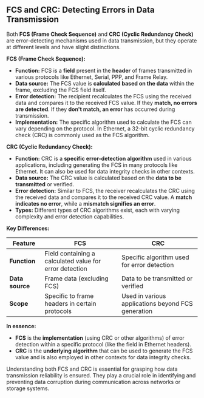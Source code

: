 ## FCS and CRC: Detecting Errors in Data Transmission

Both **FCS (Frame Check Sequence)** and **CRC (Cyclic Redundancy Check)** are error-detecting mechanisms used in data transmission, but they operate at different levels and have slight distinctions.

**FCS (Frame Check Sequence):**

- **Function:** FCS is a **field** present in the **header** of frames transmitted in various protocols like Ethernet, Serial, PPP, and Frame Relay.
- **Data source:** The FCS value is **calculated based on the data** within the frame, excluding the FCS field itself.
- **Error detection:** The recipient recalculates the FCS using the received data and compares it to the received FCS value. If they **match, no errors are detected**. If they **don't match, an error** has occurred during transmission.
- **Implementation:** The specific algorithm used to calculate the FCS can vary depending on the protocol. In Ethernet, a 32-bit cyclic redundancy check (CRC) is commonly used as the FCS algorithm.

**CRC (Cyclic Redundancy Check):**

- **Function:** CRC is a **specific error-detection algorithm** used in various applications, including generating the FCS in many protocols like Ethernet. It can also be used for data integrity checks in other contexts.
- **Data source:** The CRC value is calculated based on the **data to be transmitted** or verified.
- **Error detection:** Similar to FCS, the receiver recalculates the CRC using the received data and compares it to the received CRC value. A **match indicates no error**, while a **mismatch signifies an error**.
- **Types:** Different types of CRC algorithms exist, each with varying complexity and error detection capabilities.

**Key Differences:**

|Feature|FCS|CRC|
|---|---|---|
|**Function**|Field containing a calculated value for error detection|Specific algorithm used for error detection|
|**Data source**|Frame data (excluding FCS)|Data to be transmitted or verified|
|**Scope**|Specific to frame headers in certain protocols|Used in various applications beyond FCS generation|

**In essence:**

- **FCS** is the **implementation** (using CRC or other algorithms) of error detection within a specific protocol (like the field in Ethernet headers).
- **CRC** is the **underlying algorithm** that can be used to generate the FCS value and is also employed in other contexts for data integrity checks.

Understanding both FCS and CRC is essential for grasping how data transmission reliability is ensured. They play a crucial role in identifying and preventing data corruption during communication across networks or storage systems.